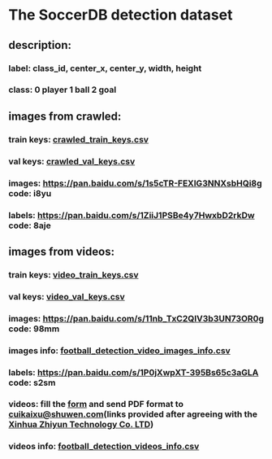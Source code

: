 # The SoccerDB detection dataset
## description:
### label: class_id, center_x, center_y, width, height
### class: 0 player 1 ball 2 goal
## images from crawled:
### train keys: [crawled_train_keys.csv](https://github.com/newsdata/SoccerDB/blob/master/dataset/detection_dataset/crawled_train_keys.csv)
### val keys: [crawled_val_keys.csv](https://github.com/newsdata/SoccerDB/blob/master/dataset/detection_dataset/crawled_val_keys.csv)
### images: https://pan.baidu.com/s/1s5cTR-FEXlG3NNXsbHQi8g code: i8yu
### labels: https://pan.baidu.com/s/1ZiiJ1PSBe4y7HwxbD2rkDw code: 8aje
## images from videos:
### train keys: [video_train_keys.csv](https://github.com/newsdata/SoccerDB/blob/master/dataset/detection_dataset/video_train_keys.csv)
### val keys: [video_val_keys.csv](https://github.com/newsdata/SoccerDB/blob/master/dataset/detection_dataset/video_val_keys.csv)
### images: https://pan.baidu.com/s/11nb_TxC2QIV3b3UN73OR0g code: 98mm
### images info: [football_detection_video_images_info.csv](https://github.com/newsdata/SoccerDB/blob/master/dataset/detection_dataset/football_detection_video_images_info.csv)
### labels: https://pan.baidu.com/s/1P0jXwpXT-395Bs65c3aGLA code: s2sm
### videos: fill the [form](https://github.com/newsdata/SoccerDB/raw/master/dataset/SoccerDB_agreement_form.doc) and send PDF format to cuikaixu@shuwen.com(links provided after agreeing with the [Xinhua Zhiyun Technology Co. LTD](https://www.xinhuazhiyun.com/))
### videos info: [football_detection_videos_info.csv](https://github.com/newsdata/SoccerDB/blob/master/dataset/detection_dataset/football_detection_videos_info.csv)

